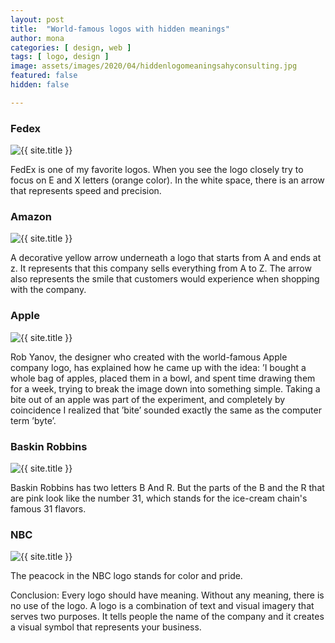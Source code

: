 ```yaml
---
layout: post
title:  "World-famous logos with hidden meanings"
author: mona
categories: [ design, web ]
tags: [ logo, design ]
image: assets/images/2020/04/hiddenlogomeaningsahyconsulting.jpg
featured: false
hidden: false

---
```


### Fedex

<p class="mb-5"><img class="shadow-lg" src="{{site.baseurl}}/assets/images/2020/04/fedex.jpg" alt="{{ site.title }}" /></p>

FedEx is one of my favorite logos. When you see the logo closely try to focus on E and X letters (orange color). In the white space, there is an arrow that represents speed and precision.


### Amazon

<p class="mb-5"><img class="shadow-lg" src="{{site.baseurl}}/assets/images/2020/04/amazon.png" alt="{{ site.title }}" /></p>

A decorative yellow arrow underneath a logo that starts from A and ends at z. It represents that this company sells everything from A to Z. The arrow also represents the smile that customers would experience when shopping with the company.


### Apple

<p class="mb-5"><img class="shadow-lg" src="{{site.baseurl}}/assets/images/2020/04/apple.jpg" alt="{{ site.title }}" /></p>

Rob Yanov, the designer who created with the world-famous Apple company logo, has explained how he came up with the idea: ’I bought a whole bag of apples, placed them in a bowl, and spent time drawing them for a week, trying to break the image down into something simple. Taking a bite out of an apple was part of the experiment, and completely by coincidence I realized that ’bite’ sounded exactly the same as the computer term ’byte’.


### Baskin Robbins

<p class="mb-5"><img class="shadow-lg" src="{{site.baseurl}}/assets/images/2020/04/Baskin-Robbins_logo.png" alt="{{ site.title }}" /></p>

Baskin Robbins has two letters B And R. But the parts of the B and the R that are pink look like the number 31, which stands for the ice-cream chain's famous 31 flavors.


### NBC

<p class="mb-5"><img class="shadow-lg" src="{{site.baseurl}}/assets/images/2020/04/nbc.png" alt="{{ site.title }}" /></p>

The peacock in the NBC logo stands for color and pride.

Conclusion: Every logo should have meaning. Without any meaning, there is no use of the logo. A logo is a combination of text and visual imagery that serves two purposes. It tells people the name of the company and it creates a visual symbol that represents your business.
